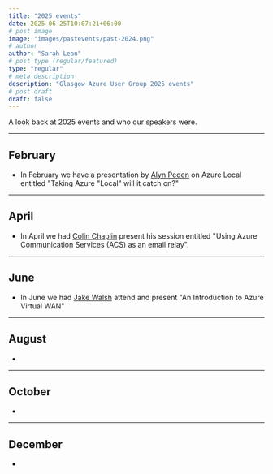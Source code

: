 ```yaml
---
title: "2025 events"
date: 2025-06-25T10:07:21+06:00
# post image
image: "images/pastevents/past-2024.png"
# author
author: "Sarah Lean"
# post type (regular/featured)
type: "regular"
# meta description
description: "Glasgow Azure User Group 2025 events"
# post draft
draft: false
---
```



A look back at 2025 events and who our speakers were. 


<hr>

## February 

* In February we have a presentation by [Alyn Peden](https://www.linkedin.com/in/alyn-p-0989975b/) on Azure Local entitled "Taking Azure "Local" will it catch on?"

---

## April

* In April we had [Colin Chaplin](https://www.linkedin.com/in/colinchaplin/) present his session entitled "Using Azure Communication Services (ACS) as an email relay".

---

## June

* In June we had [Jake Walsh](https://www.linkedin.com/in/jakewalsh90/) attend and present "An Introduction to Azure Virtual WAN"

---

## August

* 

---

## October

* 

---

## December 
* 
